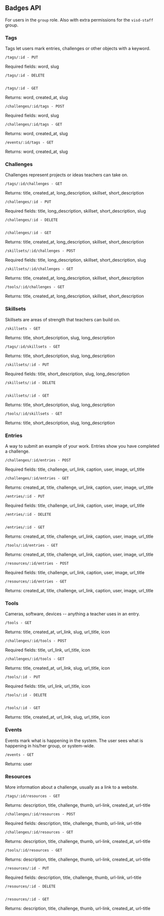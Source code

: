## Badges API
For users in the `group` role.
Also with extra permissions for the `visd-staff` group.
### Tags
Tags let users mark entries, challenges or other objects with a keyword.

    /tags/:id - PUT

Required fields: word, slug

    /tags/:id - DELETE


    /tags/:id - GET

Returns: word, created_at, slug

    /challenges/:id/tags - POST

Required fields: word, slug

    /challenges/:id/tags - GET

Returns: word, created_at, slug

    /events/:id/tags - GET

Returns: word, created_at, slug
### Challenges
Challenges represent projects or ideas teachers can take on.

    /tags/:id/challenges - GET

Returns: title, created_at, long_description, skillset, short_description

    /challenges/:id - PUT

Required fields: title, long_description, skillset, short_description, slug

    /challenges/:id - DELETE


    /challenges/:id - GET

Returns: title, created_at, long_description, skillset, short_description

    /skillsets/:id/challenges - POST

Required fields: title, long_description, skillset, short_description, slug

    /skillsets/:id/challenges - GET

Returns: title, created_at, long_description, skillset, short_description

    /tools/:id/challenges - GET

Returns: title, created_at, long_description, skillset, short_description
### Skillsets
Skillsets are areas of strength that teachers can build on.

    /skillsets - GET

Returns: title, short_description, slug, long_description

    /tags/:id/skillsets - GET

Returns: title, short_description, slug, long_description

    /skillsets/:id - PUT

Required fields: title, short_description, slug, long_description

    /skillsets/:id - DELETE


    /skillsets/:id - GET

Returns: title, short_description, slug, long_description

    /tools/:id/skillsets - GET

Returns: title, short_description, slug, long_description
### Entries
A way to submit an example of your work. Entries show you have completed a challenge.

    /challenges/:id/entries - POST

Required fields: title, challenge, url_link, caption, user, image, url_title

    /challenges/:id/entries - GET

Returns: created_at, title, challenge, url_link, caption, user, image, url_title

    /entries/:id - PUT

Required fields: title, challenge, url_link, caption, user, image, url_title

    /entries/:id - DELETE


    /entries/:id - GET

Returns: created_at, title, challenge, url_link, caption, user, image, url_title

    /tools/:id/entries - GET

Returns: created_at, title, challenge, url_link, caption, user, image, url_title

    /resources/:id/entries - POST

Required fields: title, challenge, url_link, caption, user, image, url_title

    /resources/:id/entries - GET

Returns: created_at, title, challenge, url_link, caption, user, image, url_title
### Tools
Cameras, software, devices -- anything a teacher uses in an entry.

    /tools - GET

Returns: title, created_at, url_link, slug, url_title, icon

    /challenges/:id/tools - POST

Required fields: title, url_link, url_title, icon

    /challenges/:id/tools - GET

Returns: title, created_at, url_link, slug, url_title, icon

    /tools/:id - PUT

Required fields: title, url_link, url_title, icon

    /tools/:id - DELETE


    /tools/:id - GET

Returns: title, created_at, url_link, slug, url_title, icon
### Events
Events mark what is happening in the system. The user sees what is happening in his/her group, or system-wide.

    /events - GET

Returns: user
### Resources
More information about a challenge, usually as a link to a website.

    /tags/:id/resources - GET

Returns: description, title, challenge, thumb, url-link, created_at, url-title

    /challenges/:id/resources - POST

Required fields: description, title, challenge, thumb, url-link, url-title

    /challenges/:id/resources - GET

Returns: description, title, challenge, thumb, url-link, created_at, url-title

    /tools/:id/resources - GET

Returns: description, title, challenge, thumb, url-link, created_at, url-title

    /resources/:id - PUT

Required fields: description, title, challenge, thumb, url-link, url-title

    /resources/:id - DELETE


    /resources/:id - GET

Returns: description, title, challenge, thumb, url-link, created_at, url-title